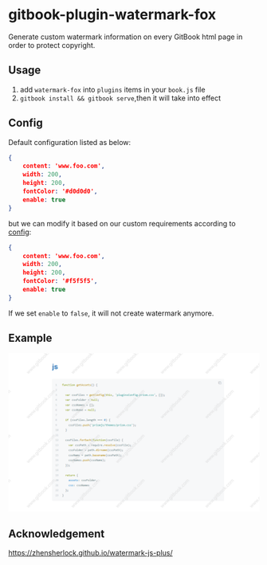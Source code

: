 # gitbook-plugin-watermark-fox

Generate custom watermark information on every GitBook html page in order to protect copyright.

## Usage

1. add `watermark-fox` into `plugins` items in your `book.js` file
2. `gitbook install && gitbook serve`,then it will take into effect

## Config

Default configuration listed as below:

```json
{
    content: 'www.foo.com',
    width: 200,
    height: 200,
    fontColor: '#d0d0d0',
    enable: true
}
```

but we can modify it based on our custom requirements according to [config](https://zhensherlock.github.io/watermark-js-plus/guide/custom/configs.html):

```json
{
    content: 'www.foo.com',
    width: 200,
    height: 200,
    fontColor: '#f5f5f5',
    enable: true
}
```

If we set `enable` to `false`, it will not create watermark anymore.

## Example

![Watermark example](images/watermark-example.png "Watermark example")

## Acknowledgement

https://zhensherlock.github.io/watermark-js-plus/